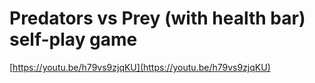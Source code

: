 # Predators vs Prey (with health bar) self-play game

[https://youtu.be/h79vs9zjqKU](https://youtu.be/h79vs9zjqKU)
